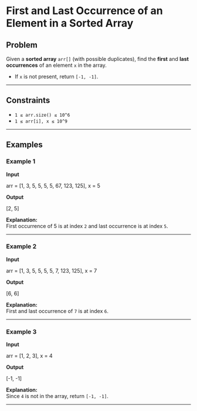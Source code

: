 # First and Last Occurrence of an Element in a Sorted Array

## Problem
Given a **sorted array** `arr[]` (with possible duplicates), find the **first** and **last occurrences** of an element `x` in the array.

- If `x` is not present, return `[-1, -1]`.

---

## Constraints
- `1 ≤ arr.size() ≤ 10^6`
- `1 ≤ arr[i], x ≤ 10^9`

---

## Examples

### Example 1
**Input**

arr = [1, 3, 5, 5, 5, 5, 67, 123, 125], x = 5

**Output**

[2, 5]

**Explanation:**  
First occurrence of 5 is at index `2` and last occurrence is at index `5`.

---

### Example 2
**Input**

arr = [1, 3, 5, 5, 5, 5, 7, 123, 125], x = 7

**Output**

[6, 6]

**Explanation:**  
First and last occurrence of `7` is at index `6`.

---

### Example 3
**Input**

arr = [1, 2, 3], x = 4

**Output**

[-1, -1]

**Explanation:**  
Since `4` is not in the array, return `[-1, -1]`.

---
